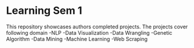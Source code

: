 # Learning Sem 1 
This repository showcases authors completed projects. 
The projects cover following domain 
-NLP
-Data Visualization 
-Data Wrangling
-Genetic Algorithm 
-Data Mining
-Machine Learning
-Web Scraping
